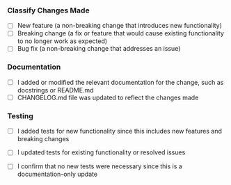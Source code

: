 ### Classify Changes Made

- [ ] New feature (a non-breaking change that introduces new functionality)
- [ ] Breaking change (a fix or feature that would cause existing functionality to no longer work as expected)
- [ ]  Bug fix (a non-breaking change that addresses an issue)

### Documentation

- [ ]  I added or modified the relevant documentation for the change, such as docstrings or README.md
- [ ]  CHANGELOG.md file was updated to reflect the changes made

### Testing

- [ ]  I added tests for new functionality since this includes new features and breaking changes
- [ ]  I updated tests for existing functionality or resolved issues
- [ ]  I confirm that no new tests were necessary since this is a documentation-only update

